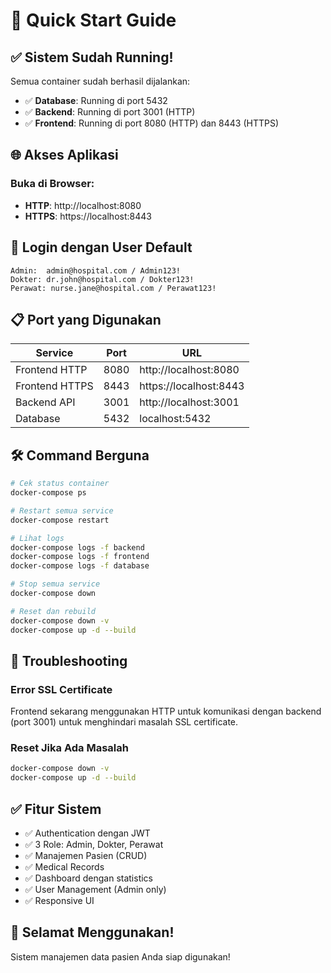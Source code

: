 # 🚀 Quick Start Guide

## ✅ Sistem Sudah Running!

Semua container sudah berhasil dijalankan:

- ✅ **Database**: Running di port 5432
- ✅ **Backend**: Running di port 3001 (HTTP)  
- ✅ **Frontend**: Running di port 8080 (HTTP) dan 8443 (HTTPS)

## 🌐 Akses Aplikasi

### Buka di Browser:
- **HTTP**: http://localhost:8080
- **HTTPS**: https://localhost:8443

## 🔐 Login dengan User Default

```
Admin:  admin@hospital.com / Admin123!
Dokter: dr.john@hospital.com / Dokter123!  
Perawat: nurse.jane@hospital.com / Perawat123!
```

## 📋 Port yang Digunakan

| Service | Port | URL |
|---------|------|-----|
| Frontend HTTP | 8080 | http://localhost:8080 |
| Frontend HTTPS | 8443 | https://localhost:8443 |
| Backend API | 3001 | http://localhost:3001 |
| Database | 5432 | localhost:5432 |

## 🛠️ Command Berguna

```bash
# Cek status container
docker-compose ps

# Restart semua service
docker-compose restart

# Lihat logs
docker-compose logs -f backend
docker-compose logs -f frontend
docker-compose logs -f database

# Stop semua service
docker-compose down

# Reset dan rebuild
docker-compose down -v
docker-compose up -d --build
```

## 🐛 Troubleshooting

### Error SSL Certificate
Frontend sekarang menggunakan HTTP untuk komunikasi dengan backend (port 3001) untuk menghindari masalah SSL certificate.

### Reset Jika Ada Masalah
```bash
docker-compose down -v
docker-compose up -d --build
```

## ✅ Fitur Sistem

- ✅ Authentication dengan JWT
- ✅ 3 Role: Admin, Dokter, Perawat  
- ✅ Manajemen Pasien (CRUD)
- ✅ Medical Records
- ✅ Dashboard dengan statistics
- ✅ User Management (Admin only)
- ✅ Responsive UI

## 🎉 Selamat Menggunakan!

Sistem manajemen data pasien Anda siap digunakan!

